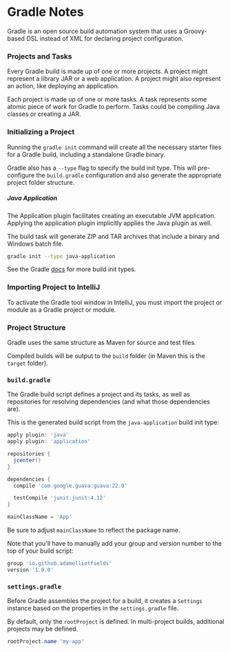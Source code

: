 # Gradle Notes
Gradle is an open source build automation system that uses a Groovy-based DSL instead of XML for
declaring project configuration.

### Projects and Tasks
Every Gradle build is made up of one or more projects. A project might represent a library JAR or a
web application. A project might also represent an action, like deploying an application.

Each project is made up of one or more tasks. A task represents some atomic piece of work for Gradle
to perform. Tasks could be compiling Java classes or creating a JAR.

### Initializing a Project
Running the `gradle init` command will create all the necessary starter files for a Gradle build,
including a standalone Gradle binary.

Gradle also has a `--type` flag to specify the build init type. This will pre-configure the
`build.gradle` configuration and also generate the appropriate project folder structure.

##### Java Application
The Application plugin facilitates creating an executable JVM application. Applying the application
plugin implicitly applies the Java plugin as well.

The build task will generate ZIP and TAR archives that include a binary and Windows batch file.

```bash
gradle init --type java-application
```

See the Gradle
[docs](https://docs.gradle.org/current/userguide/build_init_plugin.html#sec:build_init_types) for
more build init types.

### Importing Project to IntelliJ
To activate the Gradle tool window in IntelliJ, you must import the project or module as a Gradle
project or module.

### Project Structure
Gradle uses the same structure as Maven for source and test files.

Compiled builds will be output to the `build` folder (in Maven this is the `target` folder).

### `build.gradle`
The Gradle build script defines a project and its tasks, as well as repositories for resolving
dependencies (and what those dependencies are).

This is the generated build script from the `java-application` build init type:

```groovy
apply plugin: 'java'
apply plugin: 'application'

repositories {
  jcenter()
}

dependencies {
  compile 'com.google.guava:guava:22.0'

  testCompile 'junit:junit:4.12'
}

mainClassName = 'App'
```

Be sure to adjust `mainClassName` to reflect the package name.

Note that you'll have to manually add your group and version number to the top of your build script:

```groovy
group 'io.github.adamelliotfields'
version '1.0.0'
```

### `settings.gradle`
Before Gradle assembles the project for a build, it creates a `Settings` instance based on the
properties in the `settings.gradle` file.

By default, only the `rootProject` is defined. In multi-project builds, additional projects may be
defined.

```groovy
rootProject.name 'my-app'
```
